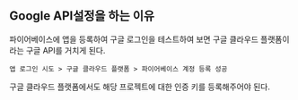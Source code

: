## Google API설정을 하는 이유

파이어베이스에 앱을 등록하여 구글 로그인을 테스트하여 보면 구글 클라우드 플랫폼이라는 구글 API를 거치게 된다.
```
앱 로그인 시도 > 구글 클라우드 플랫폼 > 파이어베이스 계정 등록 성공
```
구글 클라우드 플랫폼에서도 해당 프로젝트에 대한 인증 키를 등록해주어야 된다. 
